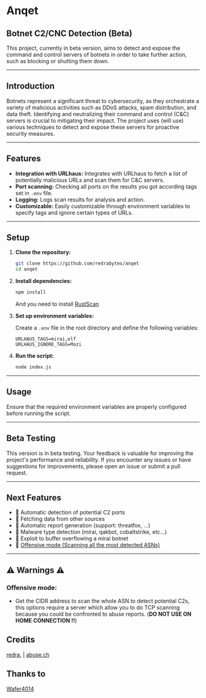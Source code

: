 # Anqet

## Botnet C2/CNC Detection (Beta)

This project, currently in beta version, aims to detect and expose the command and control servers of botnets in order to take further action, such as blocking or shutting them down.

---

## Introduction

Botnets represent a significant threat to cybersecurity, as they orchestrate a variety of malicious activities such as DDoS attacks, spam distribution, and data theft. Identifying and neutralizing their command and control (C&C) servers is crucial to mitigating their impact. The project uses (will use) various techniques to detect and expose these servers for proactive security measures.

---

## Features

- **Integration with URLhaus:** Integrates with URLhaus to fetch a list of potentially malicious URLs and scan them for C&C servers.
- **Port scanning:** Checking all ports on the results you got according tags set in `.env` file.
- **Logging:** Logs scan results for analysis and action.
- **Customizable:** Easily customizable through environment variables to specify tags and ignore certain types of URLs.

---

## Setup

1. **Clone the repository:**

    ```bash
    git clone https://github.com/redrabytes/anqet
    cd anqet
    ```

2. **Install dependencies:**

    ```bash
    npm install
    ```

    And you need to install  [RustScan](https://github.com/RustScan/RustScan/wiki/Installation-Guide)

3. **Set up environment variables:**
   
    Create a `.env` file in the root directory and define the following variables:
   
    ```
    URLHAUS_TAGS=mirai,elf
    URLHAUS_IGNORE_TAGS=Mozi
    ```

4. **Run the script:**

    ```bash
    node index.js
    ```

---

## Usage

Ensure that the required environment variables are properly configured before running the script.

---

## Beta Testing

This version is in beta testing. Your feedback is valuable for improving the project's performance and reliability. If you encounter any issues or have suggestions for improvements, please open an issue or submit a pull request.

---

## Next Features
- 🚧 Automatic detection of potential C2 ports
- 🚧 Fetching data from other sources
- 🚧 Automatic report generation (support: threatfox, ...)
- 🚧 Malware type detection (mirai, qakbot, cobaltstrike, etc...)
- 🚧 Exploit to buffer overflowing a mirai botnet
- 🚧 [Offensive mode (Scanning all the most detected ASNs)](#offensive-mode)

---

## ⚠️ Warnings ⚠️
### Offensive mode: 
- Get the CIDR address to scan the whole ASN to detect potential C2s, this options require a server which allow you to do TCP scanning because you could be confronted to abuse reports. (**DO NOT USE ON HOME CONNECTION !!**)


## Credits
[redra.](https://twitter.com/redrabytes/) | [abuse.ch](https://twitter.com/abuse_ch)

## Thanks to
[Wafer4014](https://twitter.com/Wafer4014)
